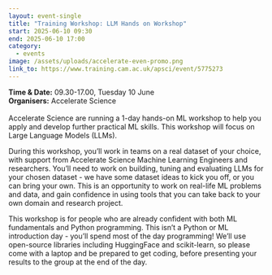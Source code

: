 ```yaml
---
layout: event-single
title: "Training Workshop: LLM Hands on Workshop"
start: 2025-06-10 09:30
end: 2025-06-10 17:00
category:
  - events
image: /assets/uploads/accelerate-even-promo.png
link_to: https://www.training.cam.ac.uk/apsci/event/5775273
---
```

**T﻿ime & Date:** 09.30-17.00, Tuesday 10 June[](https://www.google.com/maps/search/?api=1&query=The%20Keynes%20Library%2C%20Cambridge%20Union%2C%209A%20Bridge%20St%2C%20Cambridge%20CB2%201UB)\
**Organisers:** Accelerate Science\
\
Accelerate Science are running a 1-day hands-on ML workshop to help you apply and develop further practical ML skills. This workshop will focus on Large Language Models (LLMs).

During this workshop, you’ll work in teams on a real dataset of your choice, with support from Accelerate Science Machine Learning Engineers and researchers. You’ll need to work on building, tuning and evaluating LLMs for your chosen dataset - we have some dataset ideas to kick you off, or you can bring your own. This is an opportunity to work on real-life ML problems and data, and gain confidence in using tools that you can take back to your own domain and research project.

This workshop is for people who are already confident with both ML fundamentals and Python programming. This isn’t a Python or ML introduction day - you’ll spend most of the day programming! We’ll use open-source libraries including HuggingFace and scikit-learn, so please come with a laptop and be prepared to get coding, before presenting your results to the group at the end of the day.